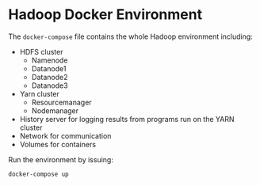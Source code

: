 # Hadoop Docker Environment
The `docker-compose` file contains the whole Hadoop environment including:

* HDFS cluster
  * Namenode
  * Datanode1
  * Datanode2
  * Datanode3
* Yarn cluster
  * Resourcemanager
  * Nodemanager
* History server for logging results from programs run on the YARN cluster
* Network for communication
* Volumes for containers


Run the environment by issuing:

```
docker-compose up
```